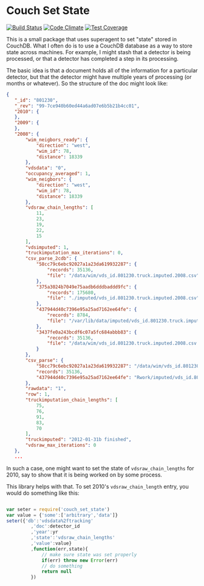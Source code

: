 # Couch Set State


[![Build Status](https://travis-ci.org/jmarca/couch_set_state.svg?branch=master)](https://travis-ci.org/jmarca/couch_set_state)
[![Code Climate](https://codeclimate.com/github/jmarca/couch_set_state/badges/gpa.svg)](https://codeclimate.com/github/jmarca/couch_set_state)
[![Test Coverage](https://codeclimate.com/github/jmarca/couch_set_state/badges/coverage.svg)](https://codeclimate.com/github/jmarca/couch_set_state/coverage)

This is a small package that uses superagent to set  "state" stored
in CouchDB.  What I often do is to use a CouchDB database as a way to
store state across machines.  For example, I might stash that a
detector is being processed, or that a detector has completed a step
in its processing.

The basic idea is that a document holds all of the information for a
particular detector, but that the detector might have multiple years
of processing (or months or whatever).  So the structure of the doc
might look like:

```json
{
   "_id": "801230",
   "_rev": "99-7ce940b60ed44a6ad07e6b5b21b4cc01",
   "2010": {
   },
   "2009": {
   },
   "2008": {
       "wim_neigbors_ready": {
           "direction": "west",
           "wim_id": 78,
           "distance": 18339
       },
       "vdsdata": "0",
       "occupancy_averaged": 1,
       "wim_neigbors": {
           "direction": "west",
           "wim_id": 78,
           "distance": 18339
       },
       "vdsraw_chain_lengths": [
           11,
           23,
           19,
           22,
           15
       ],
       "vdsimputed": 1,
       "truckimputation_max_iterations": 0,
       "csv_parse_2cdb": {
           "58cc79c6ebc92027a1a23da619932287": {
               "records": 35136,
               "file": "/data/wim/vds_id.801230.truck.imputed.2008.csv"
           },
           "375a3024b7049e75aadb6dddbaddd9fc": {
               "records": 175680,
               "file": "./imputed/vds_id.801230.truck.imputed.2008.csv"
           },
           "437944d40c7396e95a25ad7162ee64fe": {
               "records": 8784,
               "file": "/var/lib/data/imputed/vds_id.801230.truck.imputed.2008.csv"
           },
           "3437fe0a243bcdf6c07a5fc684abbb83": {
               "records": 35136,
               "file": "/data/wim/vds_id.801230.truck.imputed.2008.csv.gz"
           }
       },
       "csv_parse": {
           "58cc79c6ebc92027a1a23da619932287": "/data/wim/vds_id.801230.truck.imputed.2008.csv",
           "records": 35136,
           "437944d40c7396e95a25ad7162ee64fe": "Rwork/imputed/vds_id.801230.truck.imputed.2008.csv"
       },
       "rawdata": "1",
       "row": 1,
       "truckimputation_chain_lengths": [
           75,
           76,
           91,
           83,
           70
       ],
       "truckimputed": "2012-01-31b finished",
       "vdsraw_max_iterations": 0
   },
   ...
```

In such a case, one might want to set the state of
`vdsraw_chain_lengths` for 2010, say to show that it is being worked
on by some process.

This library helps with that.  To set 2010's `vdsraw_chain_length`
entry, you would do something like this:


``` javascript

var seter = require('couch_set_state')
var value = {'some':['arbitrary','data']}
seter({'db':'vdsdata%2ftracking'
         ,'doc':detector_id
         ,'year':yr
         ,'state':'vdsraw_chain_lengths'
         ,'value':value}
         ,function(err,state){
             // make sure state was set properly
             if(err) throw new Error(err)
             // do something
             return null
         })

```
